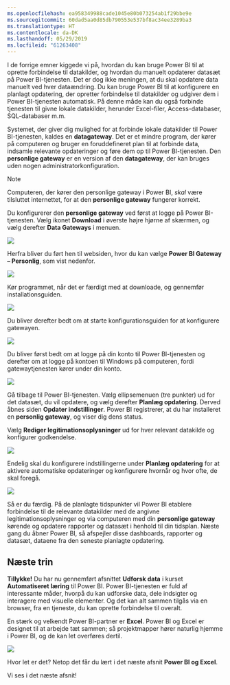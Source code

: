 ```yaml
---
ms.openlocfilehash: ea958349988cade1045e80b073254ab1f29bbe9e
ms.sourcegitcommit: 60dad5aa0d85db790553e537bf8ac34ee3289ba3
ms.translationtype: HT
ms.contentlocale: da-DK
ms.lasthandoff: 05/29/2019
ms.locfileid: "61263408"
---
```

I de forrige emner kiggede vi på, hvordan du kan bruge Power BI til at oprette forbindelse til datakilder, og hvordan du manuelt opdaterer datasæt på Power BI-tjenesten. Det er dog ikke meningen, at du skal opdatere data manuelt ved hver dataændring. Du kan bruge Power BI til at konfigurere en planlagt opdatering, der opretter forbindelse til datakilder og udgiver dem i Power BI-tjenesten automatisk. På denne måde kan du også forbinde tjenesten til givne lokale datakilder, herunder Excel-filer, Access-databaser, SQL-databaser m.m.

Systemet, der giver dig mulighed for at forbinde lokale datakilder til Power BI-tjenesten, kaldes en **datagateway**. Det er et mindre program, der kører på computeren og bruger en foruddefineret plan til at forbinde data, indsamle relevante opdateringer og føre dem op til Power BI-tjenesten. Den **personlige gateway** er en version af den **datagateway**, der kan bruges uden nogen administratorkonfiguration.

>[!NOTE]
>Computeren, der kører den personlige gateway i Power BI, *skal* være tilsluttet internettet, for at den **personlige gateway** fungerer korrekt.
> 

Du konfigurerer den **personlige gateway** ved først at logge på Power BI-tjenesten. Vælg ikonet **Download** i øverste højre hjørne af skærmen, og vælg derefter **Data Gateways** i menuen.

![](media/4-6-install-configure-personal-gateway/4-6_1b.png)

Herfra bliver du ført hen til websiden, hvor du kan vælge **Power BI Gateway – Personlig**, som vist nedenfor.

![](media/4-6-install-configure-personal-gateway/4-6_2b.png)

Kør programmet, når det er færdigt med at downloade, og gennemfør installationsguiden.

![](media/4-6-install-configure-personal-gateway/4-6_3a.png)

Du bliver derefter bedt om at starte konfigurationsguiden for at konfigurere gatewayen.

![](media/4-6-install-configure-personal-gateway/4-6_3b.png)

Du bliver først bedt om at logge på din konto til Power BI-tjenesten og derefter om at logge på kontoen til Windows på computeren, fordi gatewaytjenesten kører under din konto.

![](media/4-6-install-configure-personal-gateway/4-6_3c.png)

Gå tilbage til Power BI-tjenesten. Vælg ellipsemenuen (tre punkter) ud for det datasæt, du vil opdatere, og vælg derefter **Planlæg opdatering**. Derved åbnes siden **Opdater indstillinger**. Power BI registrerer, at du har installeret en **personlig gateway**, og viser dig dens status.

Vælg **Rediger legitimationsoplysninger** ud for hver relevant datakilde og konfigurer godkendelse.

![](media/4-6-install-configure-personal-gateway/4-6_6.png)

Endelig skal du konfigurere indstillingerne under **Planlæg opdatering** for at aktivere automatiske opdateringer og konfigurere hvornår og hvor ofte, de skal foregå.

![](media/4-6-install-configure-personal-gateway/4-6_7.png)

Så er du færdig. På de planlagte tidspunkter vil Power BI etablere forbindelse til de relevante datakilder med de angivne legitimationsoplysninger og via computeren med din **personlige gateway** kørende og opdatere rapporter og datasæt i henhold til din tidsplan. Næste gang du åbner Power BI, så afspejler disse dashboards, rapporter og datasæt, dataene fra den seneste planlagte opdatering.

## <a name="next-steps"></a>Næste trin
**Tillykke!** Du har nu gennemført afsnittet **Udforsk data** i kurset **Automatiseret læring** til Power BI. Power BI-tjenesten er fuld af interessante måder, hvorpå du kan udforske data, dele indsigter og interagere med visuelle elementer. Og det kan alt sammen tilgås via en browser, fra en tjeneste, du kan oprette forbindelse til overalt.

En stærk og velkendt Power BI-partner er **Excel**. Power BI og Excel er designet til at arbejde tæt sammen; så projektmapper hører naturlig hjemme i Power BI, og de kan let overføres dertil.

![](media/4-6-install-configure-personal-gateway/5-1_1.png)

Hvor let er det? Netop det får du lært i det næste afsnit **Power BI og Excel**.

Vi ses i det næste afsnit!


